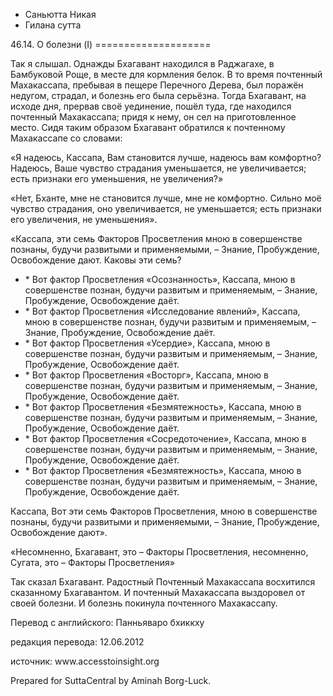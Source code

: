 









* Саньютта Никая
* Гилана сутта


46\.14\. О болезни \(I\)
\=\=\=\=\=\=\=\=\=\=\=\=\=\=\=\=\=\=\=\=



Так я слышал\. Однажды Бхагавант находился в Раджагахе, в Бамбуковой Роще, в месте для кормления белок\. В то время почтенный Махакассапа, пребывая в пещере Перечного Дерева, был поражён недугом, страдал, и болезнь его была серьёзна\. Тогда Бхагавант, на исходе дня, прервав своё уединение, пошёл туда, где находился почтенный Махакассапа; придя к нему, он сел на приготовленное место\. Сидя таким образом Бхагавант обратился к почтенному Махакассапе со словами:


«Я надеюсь, Кассапа, Вам становится лучше, надеюсь вам комфортно? Надеюсь, Ваше чувство страдания уменьшается, не увеличивается; есть признаки его уменьшения, не увеличения?»


«Нет, Бханте, мне не становится лучше, мне не комфортно\. Сильно моё чувство страдания, оно увеличивается, не уменьшается; есть признаки его увеличения, не уменьшения»\.


«Кассапа, эти семь Факторов Просветления мною в совершенстве познаны, будучи развитыми и применяемыми, – Знание, Пробуждение, Освобождение дают\. Каковы эти семь?


* \* Вот фактор Просветления «Осознанность», Кассапа, мною в совершенстве познан, будучи развитым и применяемым, – Знание, Пробуждение, Освобождение даёт\.
* \* Вот фактор Просветления «Исследование явлений», Кассапа, мною в совершенстве познан, будучи развитым и применяемым, – Знание, Пробуждение, Освобождение даёт\.
* \* Вот фактор Просветления «Усердие», Кассапа, мною в совершенстве познан, будучи развитым и применяемым, – Знание, Пробуждение, Освобождение даёт\.
* \* Вот фактор Просветления «Восторг», Кассапа, мною в совершенстве познан, будучи развитым и применяемым, – Знание, Пробуждение, Освобождение даёт\.
* \* Вот фактор Просветления «Безмятежность», Кассапа, мною в совершенстве познан, будучи развитым и применяемым, – Знание, Пробуждение, Освобождение даёт\.
* \* Вот фактор Просветления «Сосредоточение», Кассапа, мною в совершенстве познан, будучи развитым и применяемым, – Знание, Пробуждение, Освобождение даёт\.
* \* Вот фактор Просветления «Безмятежность», Кассапа, мною в совершенстве познан, будучи развитым и применяемым, – Знание, Пробуждение, Освобождение даёт\.


Кассапа, Вот эти семь Факторов Просветления, мною в совершенстве познаны, будучи развитыми и применяемыми, – Знание, Пробуждение, Освобождение дают»\.


«Несомненно, Бхагавант, это – Факторы Просветления, несомненно, Сугата, это – Факторы Просветления»


Так сказал Бхагавант\. Радостный Почтенный Махакассапа восхитился сказанному Бхагавантом\. И почтенный Махакассапа выздоровел от своей болезни\. И болезнь покинула почтенного Махакассапу\.



Перевод с английского: Панньяваро бхиккху


редакция перевода: 12\.06\.2012


источник: www\.accesstoinsight\.org


Prepared for SuttaCentral by Aminah Borg\-Luck\.







